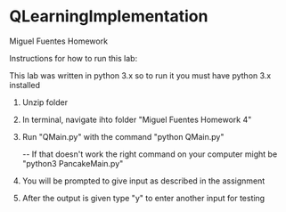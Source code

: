 # QLearningImplementation

Miguel Fuentes Homework

Instructions for how to run this lab:

This lab was written in python 3.x so to run it you must have python
3.x installed

1) Unzip folder

2) In terminal, navigate ihto folder "Miguel Fuentes Homework 4"

3) Run "QMain.py" with the command "python QMain.py"

	-- If that doesn't work the right command on your computer
	   might be "python3 PancakeMain.py"

4) You will be prompted to give input as described in the assignment

5) After the output is given type "y" to enter another input for testing
